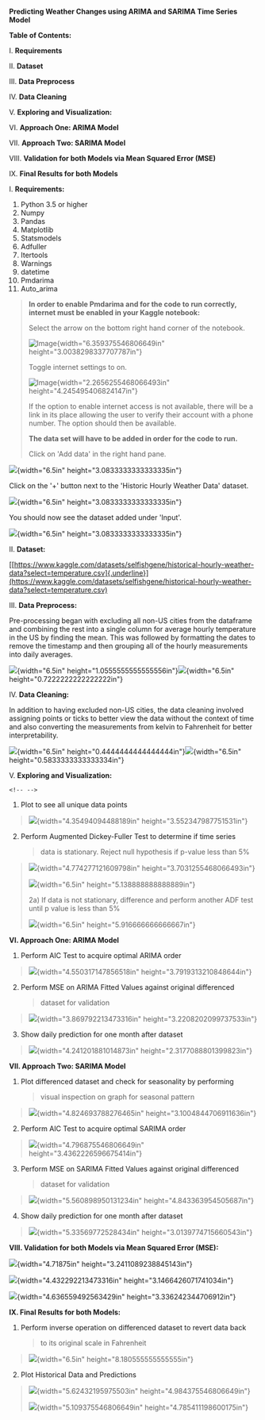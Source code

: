 **Predicting Weather Changes using ARIMA and SARIMA Time Series Model**

**Table of Contents:**

I.  **Requirements**

II. **Dataset**

III. **Data Preprocess**

IV. **Data Cleaning**

V.  **Exploring and Visualization:**

VI. **Approach One: ARIMA Model**

VII. **Approach Two: SARIMA Model**

VIII. **Validation for both Models via Mean Squared Error (MSE)**

IX. **Final Results for both Models**

I.  **Requirements:**

1) Python 3.5 or higher
2) Numpy
3) Pandas
4) Matplotlib
5) Statsmodels
6) Adfuller
7) Itertools
8) Warnings
9) datetime
10) Pmdarima
11) Auto_arima
>
> **In order to enable Pmdarima and for the code to run correctly,
> internet must be enabled in your Kaggle notebook:**
>
> Select the arrow on the bottom right hand corner of the notebook.
>
> ![Image](vertopal_bb30c5678ec4435390d8976cfde33358/media/image24.png){width="6.359375546806649in"
> height="3.0038298337707787in"}
>
> Toggle internet settings to on.
>
> ![Image](vertopal_bb30c5678ec4435390d8976cfde33358/media/image19.png){width="2.2656255468066493in"
> height="4.245495406824147in"}
>
> If the option to enable internet access is not available, there will
> be a link in its place allowing the user to verify their account with
> a phone number. The option should then be available.
>
> **The data set will have to be added in order for the code to run.**
>
> Click on 'Add data' in the right hand pane.

![](vertopal_bb30c5678ec4435390d8976cfde33358/media/image22.png){width="6.5in"
height="3.0833333333333335in"}

Click on the '+' button next to the 'Historic Hourly Weather Data'
dataset.

![](vertopal_bb30c5678ec4435390d8976cfde33358/media/image26.png){width="6.5in"
height="3.0833333333333335in"}

You should now see the dataset added under 'Input'.

![](vertopal_bb30c5678ec4435390d8976cfde33358/media/image4.png){width="6.5in"
height="3.0833333333333335in"}

II. **Dataset:**

[[https://www.kaggle.com/datasets/selfishgene/historical-hourly-weather-data?select=temperature.csv]{.underline}](https://www.kaggle.com/datasets/selfishgene/historical-hourly-weather-data?select=temperature.csv)

III. **Data Preprocess:**

Pre-processing began with excluding all non-US cities from the dataframe
and combining the rest into a single column for average hourly
temperature in the US by finding the mean. This was followed by
formatting the dates to remove the timestamp and then grouping all of
the hourly measurements into daily averages.

![](vertopal_bb30c5678ec4435390d8976cfde33358/media/image1.png){width="6.5in"
height="1.0555555555555556in"}![](vertopal_bb30c5678ec4435390d8976cfde33358/media/image9.png){width="6.5in"
height="0.7222222222222222in"}

IV. **Data Cleaning:**

In addition to having excluded non-US cities, the data cleaning involved
assigning points or ticks to better view the data without the context of
time and also converting the measurements from kelvin to Fahrenheit for
better interpretability.

![](vertopal_bb30c5678ec4435390d8976cfde33358/media/image23.png){width="6.5in"
height="0.4444444444444444in"}![](vertopal_bb30c5678ec4435390d8976cfde33358/media/image3.png){width="6.5in"
height="0.5833333333333334in"}

V.  **Exploring and Visualization:**

```{=html}
<!-- -->
```
1)  Plot to see all unique data points

> ![](vertopal_bb30c5678ec4435390d8976cfde33358/media/image18.png){width="4.35494094488189in"
> height="3.552347987751531in"}

2)  Perform Augmented Dickey-Fuller Test to determine if time series
    > data is stationary. Reject null hypothesis if p-value less than 5%

> ![](vertopal_bb30c5678ec4435390d8976cfde33358/media/image12.png){width="4.774277121609798in"
> height="3.7031255468066493in"}
>
> ![](vertopal_bb30c5678ec4435390d8976cfde33358/media/image15.png){width="6.5in"
> height="5.138888888888889in"}
>
> 2a) If data is not stationary, difference and perform another ADF test
> until p value is less than 5%
>
> ![](vertopal_bb30c5678ec4435390d8976cfde33358/media/image5.png){width="6.5in"
> height="5.916666666666667in"}

**VI. Approach One: ARIMA Model**

1)  Perform AIC Test to acquire optimal ARIMA order

> ![](vertopal_bb30c5678ec4435390d8976cfde33358/media/image2.png){width="4.550317147856518in"
> height="3.7919313210848644in"}

2)  Perform MSE on ARIMA Fitted Values against original differenced
    > dataset for validation

> ![](vertopal_bb30c5678ec4435390d8976cfde33358/media/image13.png){width="3.869792213473316in"
> height="3.2208202099737533in"}

3)  Show daily prediction for one month after dataset

> ![](vertopal_bb30c5678ec4435390d8976cfde33358/media/image10.png){width="4.241201881014873in"
> height="2.3177088801399823in"}

**VII. Approach Two: SARIMA Model**

1)  Plot differenced dataset and check for seasonality by performing
    > visual inspection on graph for seasonal pattern

> ![](vertopal_bb30c5678ec4435390d8976cfde33358/media/image11.png){width="4.824693788276465in"
> height="3.1004844706911636in"}

2)  Perform AIC Test to acquire optimal SARIMA order

> ![](vertopal_bb30c5678ec4435390d8976cfde33358/media/image17.png){width="4.796875546806649in"
> height="3.4362226596675414in"}

3)  Perform MSE on SARIMA Fitted Values against original differenced
    > dataset for validation

> ![](vertopal_bb30c5678ec4435390d8976cfde33358/media/image16.png){width="5.560898950131234in"
> height="4.843363954505687in"}

4)  Show daily prediction for one month after dataset

> ![](vertopal_bb30c5678ec4435390d8976cfde33358/media/image8.png){width="5.33569772528434in"
> height="3.0139774715660543in"}

**VIII. Validation for both Models via Mean Squared Error (MSE):**

![](vertopal_bb30c5678ec4435390d8976cfde33358/media/image25.png){width="4.71875in"
height="3.2411089238845143in"}

![](vertopal_bb30c5678ec4435390d8976cfde33358/media/image7.png){width="4.432292213473316in"
height="3.1466426071741034in"}

![](vertopal_bb30c5678ec4435390d8976cfde33358/media/image14.png){width="4.636559492563429in"
height="3.336242344706912in"}

**IX. Final Results for both Models:**

1)  Perform inverse operation on differenced dataset to revert data back
    > to its original scale in Fahrenheit

> ![](vertopal_bb30c5678ec4435390d8976cfde33358/media/image20.png){width="6.5in"
> height="8.180555555555555in"}

2)  Plot Historical Data and Predictions

> ![](vertopal_bb30c5678ec4435390d8976cfde33358/media/image21.png){width="5.62432195975503in"
> height="4.984375546806649in"}
>
> ![](vertopal_bb30c5678ec4435390d8976cfde33358/media/image6.png){width="5.109375546806649in"
> height="4.785411198600175in"}

